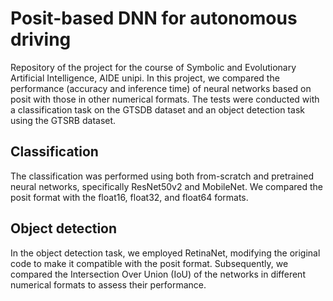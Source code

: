 # Posit-based DNN for autonomous driving
Repository of the project for the course of Symbolic and Evolutionary Artificial Intelligence, AIDE unipi.
In this project, we compared the performance (accuracy and inference time) of neural networks based on posit 
with those in other numerical formats. The tests were conducted with a classification task on the GTSDB 
dataset and an object detection task using the GTSRB dataset.

## Classification 
The classification was performed using both from-scratch and pretrained neural networks, specifically 
ResNet50v2 and MobileNet. We compared the posit format with the float16, float32, and float64 formats.

## Object detection 
In the object detection task, we employed RetinaNet, modifying the original code to make it compatible 
with the posit format. Subsequently, we compared the Intersection Over Union (IoU) of the networks in 
different numerical formats to assess their performance.
